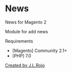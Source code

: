# News
News for Magento 2

Module for add news

Requirements
 - [Magento] Community 2.1+
 - [PHP] 7.0

<a href="https://www.artegrafico.net">Created by J.L.Rojo</a>
